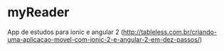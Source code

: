 # myReader
App de estudos para ionic e angular 2 (http://tableless.com.br/criando-uma-aplicacao-movel-com-ionic-2-e-angular-2-em-dez-passos/)
